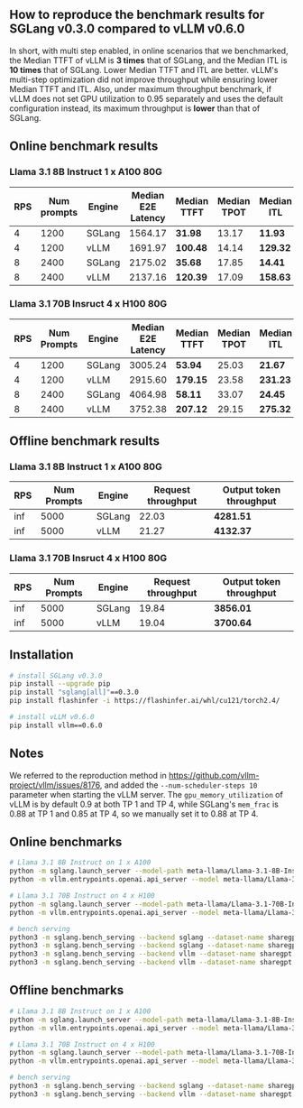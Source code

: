 ## How to reproduce the benchmark results for SGLang v0.3.0 compared to vLLM v0.6.0

In short, with multi step enabled, in online scenarios that we benchmarked, the Median TTFT of vLLM is **3 times** that of SGLang, and the Median ITL is **10 times** that of SGLang. Lower Median TTFT and ITL are better. vLLM's multi-step optimization did not improve throughput while ensuring lower Median TTFT and ITL. Also, under maximum throughput benchmark, if vLLM does not set GPU utilization to 0.95 separately and uses the default configuration instead, its maximum throughput is **lower** than that of SGLang.

## Online benchmark results

### Llama 3.1 8B Instruct 1 x A100 80G

| RPS  | Num prompts | Engine | Median E2E Latency | Median TTFT | Median TPOT | Median ITL |
|------|-------------|--------|--------------------|-------------|-------------|------------|
| 4    | 1200        | SGLang | 1564.17            | **31.98**   | 13.17       | **11.93**  |
| 4    | 1200        | vLLM   | 1691.97            | **100.48**  | 14.14       | **129.32** |
| 8    | 2400        | SGLang | 2175.02            | **35.68**   | 17.85       | **14.41**  |
| 8    | 2400        | vLLM   | 2137.16            | **120.39**  | 17.09       | **158.63** |

### Llama 3.1 70B Insruct 4 x H100 80G

| RPS  | Num Prompts | Engine | Median E2E Latency | Median TTFT | Median TPOT | Median ITL |
|------|-------------|--------|--------------------|-------------|-------------|------------|
| 4    | 1200        | SGLang | 3005.24            | **53.94**   | 25.03       | **21.67**  |
| 4    | 1200        | vLLM   | 2915.60            | **179.15**  | 23.58       | **231.23** |
| 8    | 2400        | SGLang | 4064.98            | **58.11**   | 33.07       | **24.45**  |
| 8    | 2400        | vLLM   | 3752.38            | **207.12**  | 29.15       | **275.32** |

## Offline benchmark results

### Llama 3.1 8B Instruct 1 x A100 80G

| RPS  | Num Prompts | Engine | Request throughput | Output token throughput |
|------|-------------|--------|--------------------|-------------------------|
| inf  | 5000        | SGLang | 22.03              | **4281.51**             |
| inf  | 5000        | vLLM   | 21.27              | **4132.37**             |

### Llama 3.1 70B Insruct 4 x H100 80G

| RPS  | Num Prompts | Engine | Request throughput | Output token throughput |
|------|-------------|--------|--------------------|-------------------------|
| inf  | 5000        | SGLang | 19.84              | **3856.01**             |
| inf  | 5000        | vLLM   | 19.04              | **3700.64**             |

## Installation

```bash
# install SGLang v0.3.0
pip install --upgrade pip
pip install "sglang[all]"==0.3.0
pip install flashinfer -i https://flashinfer.ai/whl/cu121/torch2.4/

# install vLLM v0.6.0
pip install vllm==0.6.0
```

## Notes

We referred to the reproduction method in https://github.com/vllm-project/vllm/issues/8176, and added the `--num-scheduler-steps 10` parameter when starting the vLLM server. The `gpu_memory_utilization` of vLLM is by default 0.9 at both TP 1 and TP 4, while SGLang's `mem_frac` is 0.88 at TP 1 and 0.85 at TP 4, so we manually set it to 0.88 at TP 4.

## Online benchmarks

```bash
# Llama 3.1 8B Instruct on 1 x A100
python -m sglang.launch_server --model-path meta-llama/Llama-3.1-8B-Instruct --enable-torch-compile --disable-radix-cache
python -m vllm.entrypoints.openai.api_server --model meta-llama/Llama-3.1-8B-Instruct --disable-log-requests --num-scheduler-steps 10 --max_model_len 4096

# Llama 3.1 70B Instruct on 4 x H100
python -m sglang.launch_server --model-path meta-llama/Llama-3.1-70B-Instruct --disable-radix-cache --tp 4
python -m vllm.entrypoints.openai.api_server --model meta-llama/Llama-3.1-70B-Instruct --disable-log-requests --num-scheduler-steps 10 --tensor 4 --max_model_len 4096

# bench serving
python3 -m sglang.bench_serving --backend sglang --dataset-name sharegpt --num-prompts 1200 --request-rate 4
python3 -m sglang.bench_serving --backend sglang --dataset-name sharegpt --num-prompts 2400 --request-rate 8
python3 -m sglang.bench_serving --backend vllm --dataset-name sharegpt --num-prompts 1200 --request-rate 4
python3 -m sglang.bench_serving --backend vllm --dataset-name sharegpt --num-prompts 2400 --request-rate 8
```

## Offline benchmarks

```bash
# Llama 3.1 8B Instruct on 1 x A100
python -m sglang.launch_server --model-path meta-llama/Llama-3.1-8B-Instruct --enable-torch-compile --disable-radix-cache
python -m vllm.entrypoints.openai.api_server --model meta-llama/Llama-3.1-8B-Instruct --disable-log-requests --num-scheduler-steps 10 --max_model_len 4096

# Llama 3.1 70B Instruct on 4 x H100
python -m sglang.launch_server --model-path meta-llama/Llama-3.1-70B-Instruct --disable-radix-cache --tp 4 --mem-frac 0.88
python -m vllm.entrypoints.openai.api_server --model meta-llama/Llama-3.1-70B-Instruct --disable-log-requests --num-scheduler-steps 10 --tensor 4 --max_model_len 4096

# bench serving
python3 -m sglang.bench_serving --backend sglang --dataset-name sharegpt --num-prompts 5000
python3 -m sglang.bench_serving --backend vllm --dataset-name sharegpt --num-prompts 5000
```
